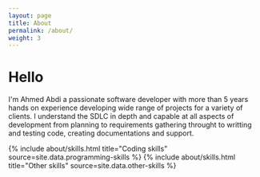 ```yaml
---
layout: page
title: About
permalink: /about/
weight: 3
---
```


# Hello

  I'm Ahmed Abdi a passionate software developer with more than 5 years hands on experience developing wide range of projects for a variety of clients. I understand the SDLC in depth and capable at all aspects of development from planning to requirements gathering throught to writting and testing code, creating documentations and support.

<div class="row">
{% include about/skills.html title="Coding skills" source=site.data.programming-skills %}
{% include about/skills.html title="Other skills" source=site.data.other-skills %}
</div>


